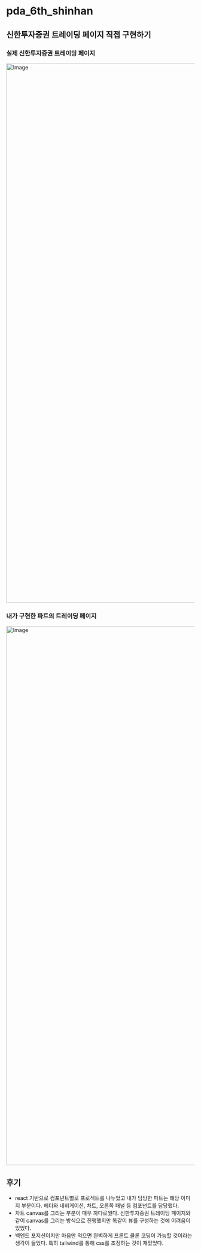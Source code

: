 # pda_6th_shinhan

## 신한투자증권 트레이딩 페이지 직접 구현하기

### 실제 신한투자증권 트레이딩 페이지
<img width="1440" alt="Image" src="https://github.com/user-attachments/assets/c7908530-2176-4e46-b401-8cc919d2f7ac" />


### 내가 구현한 파트의 트레이딩 페이지
<img width="1440" alt="Image" src="https://github.com/user-attachments/assets/51237b4d-4fe9-484a-be29-c222049ec43e" />

## 후기
* react 기반으로 컴포넌트별로 프로젝트를 나누었고 내가 담당한 파트는 해당 이미지 부분이다. 헤더와 네비게이션, 차트, 오른쪽 패널 등 컴포넌트를 담당했다.
* 차트 canvas를 그리는 부분이 매우 까다로웠다. 신한투자증권 트레이딩 페이지와 같이 canvas를 그리는 방식으로 진행했지만 똑같이 뷰를 구성하는 것에 어려움이 있었다.
* 백엔드 포지션이지만 마음만 먹으면 완벽하게 프론트 클론 코딩이 가능할 것이라는 생각이 들었다. 특히 tailwind를 통해 css를 조정하는 것이 재밌었다.
